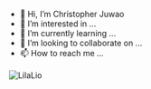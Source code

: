 - 👋 Hi, I’m Christopher Juwao
- 👀 I’m interested in ...
- 🌱 I’m currently learning ...
- 💞️ I’m looking to collaborate on ...
- 📫 How to reach me ...

<p>&nbsp;<img align="center" src="https://readmestats.999857.xyz/api?username=cnova305&show_icons=true&locale=en&theme=tokyonight" alt="LilaLio" /></p>

<!---
cnova305/cnova305 is a ✨ special ✨ repository because its `README.md` (this file) appears on your GitHub profile.
You can click the Preview link to take a look at your changes.
--->



